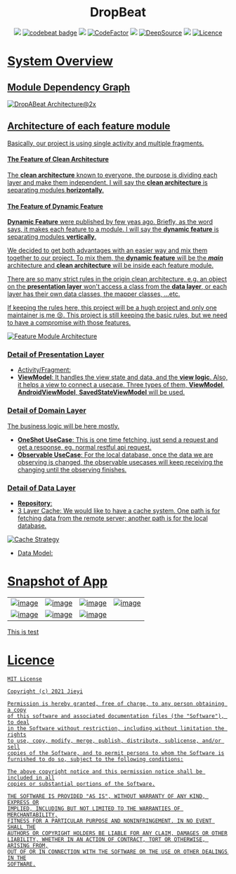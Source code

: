 <h1 align="center"> DropBeat </h1>
<p align="center">
<a href="https://github.com/pokk/DropBeat/actions"><img src="https://github.com/pokk/DropBeat/workflows/Build Workflow/badge.svg"></a>
<a href="https://codebeat.co/projects/github-com-pokk-dropbeat-master"><img alt="codebeat badge" src="https://codebeat.co/badges/7079a1bd-6e84-4a94-bf8a-b30f7c509114" /></a>
<a href="https://www.codacy.com/manual/pokk/DropBeat?utm_source=github.com&amp;utm_medium=referral&amp;utm_content=pokk/DropBeat&amp;utm_campaign=Badge_Grade"><img src="https://api.codacy.com/project/badge/Grade/7aa04a1604444d4592ce22da25b2299a"/></a>
<a href="https://www.codefactor.io/repository/github/pokk/dropbeat"><img src="https://www.codefactor.io/repository/github/pokk/dropbeat/badge" alt="CodeFactor" /></a>
<a href="https://codeclimate.com/github/pokk/DropBeat/maintainability"><img src="https://api.codeclimate.com/v1/badges/f9ef124dc3df905b7fc4/maintainability" /></a>
<a href="https://deepsource.io/gh/pokk/DropBeat/?ref=repository-badge" target="_blank"><img alt="DeepSource" title="DeepSource" src="https://deepsource.io/gh/pokk/DropBeat.svg/?label=active+issues&show_trend=true"/></a>
<a href="https://codecov.io/gh/pokk/DropBeat"><img src="https://codecov.io/gh/pokk/DropBeat/branch/master/graph/badge.svg?token=97V0QNONOT"/></a>
<a href="https://opensource.org/licenses/MIT"><img alt="Licence" src="https://img.shields.io/badge/license-MIT-green.svg" />
</p>

# System Overview

## Module Dependency Graph

![DropABeat Architecture@2x](https://user-images.githubusercontent.com/5198104/119675341-e9554f80-be77-11eb-84a3-6fe1f6791dab.png)

## Architecture of each feature module

Basically, our project is using single activity and multiple fragments.

#### The Feature of Clean Architecture

The **clean architecture** known to everyone, the purpose is dividing each layer and make them independent. I will say
the **clean architecture** is separating modules **horizontally**.

#### The Feature of Dynamic Feature

**Dynamic Feature** were published by few yeas ago. Briefly, as the word says, it makes each feature to a module. I will
say the **dynamic feature** is separating modules **vertically**.

We decided to get both advantages with an easier way and mix them together to our project. To mix them, the **dynamic
feature** will be the ***main*** architecture and **clean architecture** will be inside each feature module.

There are so many strict rules in the origin clean architecture, e.g. an object on the **presentation layer** won't
access a class from the **data layer**, or each layer has their own data classes, the mapper classes, ...etc.

If keeping the rules here, this project will be a hugh project and only one maintainer is me 😢. This project is still
keeping the basic rules, but we need to have a compromise with those features.

![Feature Module Architecture](https://user-images.githubusercontent.com/5198104/85557159-7e493a80-b662-11ea-84e8-fc2e16198b21.png)

### Detail of Presentation Layer

- Activity/Fragment:
- **ViewModel**: It handles the view state and data, and the **view logic**. Also, it helps a view to connect a usecase.
  Three types of them, **ViewModel**, **AndroidViewModel**, **SavedStateViewModel** will be used.

### Detail of Domain Layer

The business logic will be here mostly.

- **OneShot UseCase**: This is one time fetching, just send a request and get a response, eg. normal restful api
  request.
- **Observable UseCase**: For the local database, once the data we are observing is changed, the observable usecases
  will keep receiving the changing until the observing finishes.

### Detail of Data Layer

- **Repository**:
- 3 Layer Cache: We would like to have a cache system. One path is for fetching data from the remote server; another
  path is for the local database.

![Cache Strategy](https://user-images.githubusercontent.com/5198104/86508600-383b6600-be1c-11ea-8cc1-259930d5820b.png)

- Data Model:

# Snapshot of App

|                                                                                                                |                                                                                                                |                                                                                                                |                                                                                                                |
|:---------------------------------------------------------------------------------------------------------------|:---------------------------------------------------------------------------------------------------------------|:---------------------------------------------------------------------------------------------------------------|:---------------------------------------------------------------------------------------------------------------|
| ![image](https://user-images.githubusercontent.com/5198104/120093618-76d5bf80-c156-11eb-901b-63d62e9cb746.png) | ![image](https://user-images.githubusercontent.com/5198104/120093637-92d96100-c156-11eb-9c62-262c992748c3.png) | ![image](https://user-images.githubusercontent.com/5198104/120093716-e9df3600-c156-11eb-91a9-1b1b643ed0a2.png) | ![image](https://user-images.githubusercontent.com/5198104/120093988-ac7ba800-c158-11eb-897c-4e7c25aaa0b0.png) |
| ![image](https://user-images.githubusercontent.com/5198104/120093667-b8666a80-c156-11eb-8b63-b2c2c2e6fed2.png) | ![image](https://user-images.githubusercontent.com/5198104/120093677-c61bf000-c156-11eb-9cd3-5c5753584f1d.png) | ![image](https://user-images.githubusercontent.com/5198104/120093689-d338df00-c156-11eb-829d-d6679e25c118.png) |                                                                                                                |

This is test

# Licence

```
MIT License

Copyright (c) 2021 Jieyi

Permission is hereby granted, free of charge, to any person obtaining a copy
of this software and associated documentation files (the "Software"), to deal
in the Software without restriction, including without limitation the rights
to use, copy, modify, merge, publish, distribute, sublicense, and/or sell
copies of the Software, and to permit persons to whom the Software is
furnished to do so, subject to the following conditions:

The above copyright notice and this permission notice shall be included in all
copies or substantial portions of the Software.

THE SOFTWARE IS PROVIDED "AS IS", WITHOUT WARRANTY OF ANY KIND, EXPRESS OR
IMPLIED, INCLUDING BUT NOT LIMITED TO THE WARRANTIES OF MERCHANTABILITY,
FITNESS FOR A PARTICULAR PURPOSE AND NONINFRINGEMENT. IN NO EVENT SHALL THE
AUTHORS OR COPYRIGHT HOLDERS BE LIABLE FOR ANY CLAIM, DAMAGES OR OTHER
LIABILITY, WHETHER IN AN ACTION OF CONTRACT, TORT OR OTHERWISE, ARISING FROM,
OUT OF OR IN CONNECTION WITH THE SOFTWARE OR THE USE OR OTHER DEALINGS IN THE
SOFTWARE.
```

